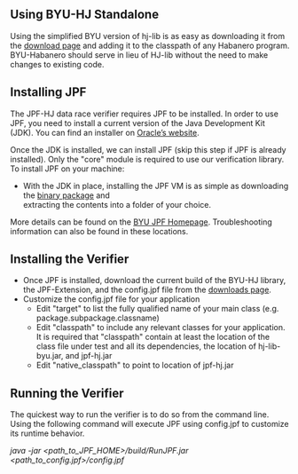 ## Using BYU-HJ Standalone ##

Using the simplified BYU version of hj-lib is as easy as downloading it from the [download page](./downloads.html) and adding it to the classpath of any Habanero program. BYU-Habanero should serve in lieu of HJ-lib without the need to make changes to existing code.

## Installing JPF ##

The JPF-HJ data race verifier requires JPF to be installed. In order to use JPF, you need to install a current version of the Java Development Kit (JDK). You can find an installer on [Oracle’s website](http://www.oracle.com/technetwork/java/javase/downloads/index.html).

Once the JDK is installed, we can install JPF (skip this step if JPF is already installed). Only the "core" module is required to use our verification library. To install JPF on your machine: 

*   With the JDK in place, installing the JPF VM is as simple as downloading the [binary package](http://jpf.byu.edu/files/jpf-core/downloads/jpf-core-binary-v1202.zip) and       
    extracting the contents into a folder of your choice. 

More details can be found on the [BYU JPF Homepage](http://jpf.byu.edu). Troubleshooting information can also be found in these locations.

## Installing the Verifier ##
 
*	Once JPF is installed, download the current build of the BYU-HJ library, the JPF-Extension, and the config.jpf file from the [downloads page](./downloads.html).
*   Customize the config.jpf file for your application
    *   Edit "target" to list the fully qualified name of your main class (e.g.
        package.subpackage.classname)
    *   Edit "classpath" to include any relevant classes for your application. It
        is required that "classpath" contain at least the location of the class
        file under test and all its dependencies, the location of
        hj-lib-byu.jar, and jpf-hj.jar
    *   Edit "native_classpath" to point to location of jpf-hj.jar

## Running the Verifier ##

The quickest way to run the verifier is to do so from the command line. Using
the following command will execute JPF using config.jpf to customize its runtime
behavior.

*java -jar <path_to_JPF_HOME>/build/RunJPF.jar <path_to_config.jpf>/config.jpf*
